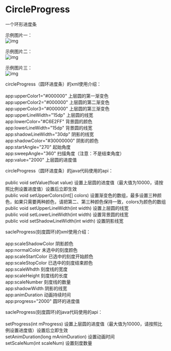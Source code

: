 # CircleProgress
一个环形进度条</br>

示例图片一：</br>
![img](https://github.com/konstant2016/CircleProgress/blob/master/2017-09-22-10mz%E7%A4%BA%E4%BE%8B%E5%9B%BE%E7%89%87%E4%B8%80.gif)

示例图片二：</br>
![img](https://github.com/konstant2016/CircleProgress/blob/master/2017-09-22-10mz%E7%A4%BA%E4%BE%8B%E5%9B%BE%E7%89%87%E4%BA%8C.gif)

示例图片三：</br>
![img](https://github.com/konstant2016/CircleProgress/blob/master/2017-11-28-04mz%E5%B8%A6%E5%88%BB%E5%BA%A6%E7%9A%84%E5%9C%86%E7%8E%AF%E8%BF%9B%E5%BA%A6%E6%9D%A1.gif)


circleProgress（圆环进度条）的xml使用介绍：</br>
</br>
app:upperColor1="#000000"       上层圆的第一渐变色</br>
app:upperColor2="#000000"       上层圆的第二渐变色</br>
app:upperColor3="#000000"       上层圆的第三渐变色</br>
app:upperLineWidth="15dp"       上层圆的线宽</br>
app:lowerColor="#C6E2FF"        背景圆的颜色</br>
app:lowerLineWidth="15dp"       背景圆的线宽</br>
app:shadowLineWidth="30dp"      阴影的线宽</br>
app:shadowColor="#30000000"     阴影的颜色</br>
app:startAngle="270"            起始角度</br>
app:sweepAngle="360"            扫描角度（注意：不是结束角度）</br>
app:value="2000"                上层圆的进度值</br>


circleProgress（圆环进度条）的java代码使用的api：</br>
</br>
public void setValue(float value)           设置上层圆的进度值（最大值为10000，请按照比例设置进度值）设置后立即生效</br>
public void setUpperColors(int[] colors)    设置渐变色的数组，最多设置三种颜色，如果只需要两种颜色，请把第二、第三种颜色保持一致，colors为颜色的数组</br>
public void setUpperLineWidth(int width)    设置上层圆的线宽</br>
public void setLowerLineWidth(int width)    设置背景圆的线宽</br>
public void setShadowLineWidth(int width)   设置阴影线宽</br>


sacleProgress(刻度圆环)的xml使用介绍：</br>
</br>
app:scaleShadowColor            阴影颜色</br>
app:normalColor                 未选中的刻度颜色</br>
app:scaleStartColor             已选中的刻度开始颜色</br>
app:scaleStopColor              已选中的刻度结束颜色</br>
app:scaleWhdth                  刻度线的宽度</br>
app:scaleHeight                 刻度线的长度</br>
app:scaleNumber                 刻度线的数量</br>
app:shadowWidth                 阴影的线宽</br>
app:animDuration                动画持续时间</br>
app:progress="2000"             圆环的进度值</br>


sacleProgress(刻度圆环)的java代码使用的api：</br>
</br>
setProgress(int mProgress)                  设置上层圆的进度值（最大值为10000，请按照比例设置进度值）设置后立即生效</br>
setAnimDuration(long mAnimDuration)         设置动画时间</br>
setScaleNum(int scaleNum)                   设置刻度数量</br>